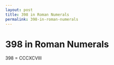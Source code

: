 ```yaml
---
layout: post
title: 398 in Roman Numerals
permalink: 398-in-roman-numerals
---
```


# 398 in Roman Numerals

398 = CCCXCVIII
